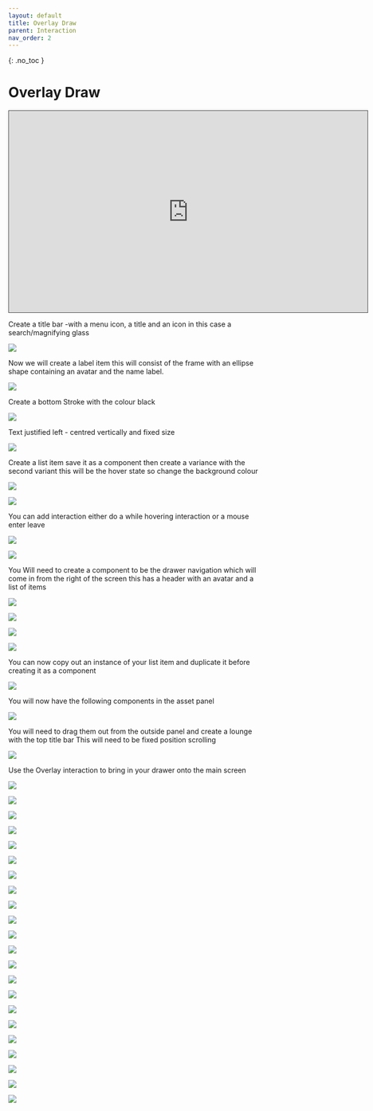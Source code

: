 ```yaml
---
layout: default
title: Overlay Draw
parent: Interaction
nav_order: 2
---
```


{: .no_toc }

# Overlay Draw

<iframe src="https://solent.cloud.panopto.eu/Panopto/Pages/Embed.aspx?id=c7a51eea-3ce5-46c0-9a2b-af6301582dde&autoplay=false&offerviewer=true&showtitle=true&showbrand=true&captions=true&interactivity=all" height="405" width="720" style="border: 1px solid #464646;" allowfullscreen allow="autoplay"></iframe>



Create a title bar -with a menu icon, a title and an icon in this case a search/magnifying glass

![](../images/draw_1/draw_2.png)

Now we will create a label item this will consist of the frame with an ellipse shape containing an avatar and the name label.

![](../images/draw_1/draw_3.png)

Create a bottom Stroke with the colour black

![](../images/draw_1/draw_4.png)

Text justified left - centred vertically and fixed size

![](../images/draw_1/draw_5.png)

Create a list item save it as a component then create a variance with the second variant this will be the hover state so change the background colour

![](../images/draw_1/draw_6.png)

![](../images/draw_1/draw_8.png)

You can add interaction either do a while hovering interaction or a mouse enter leave

![](../images/draw_1/draw_9.png)

![](../images/draw_1/draw_10.png)

You Will need to create a component to be the drawer navigation which will come in from the right of the screen this has a header with an avatar and a list of items

![](../images/draw_1/draw_11.png)

![](../images/draw_1/draw_12.png)

![](../images/draw_1/draw_13.png)

![](../images/draw_1/draw_14.png)

You can now copy out an instance of your list item and duplicate it before creating it as a component

![](../images/draw_1/draw_15.png)

You will now have the following components in the asset panel

![](../images/draw_1/draw_16.png)

You will need to drag them out from the outside panel and create a lounge with the top title bar This will need to be fixed position scrolling

![](../images/draw_1/draw_17.png)

Use the Overlay interaction to bring in your drawer onto the main screen

![](../images/draw_1/draw_18.png)

![](../images/draw_inter/1.png)

![](../images/draw_inter/2.png)

![](../images/draw_inter/3.png)

![](../images/draw_inter/4.png)

![](../images/draw_inter/5.png)

![](../images/draw_inter/6.png)

![](../images/draw_inter/7.png)

![](../images/draw_inter/8.png)

![](../images/draw_inter/9.png)

![](../images/draw_inter/9.png)

![](../images/draw_inter/10.png)

![](../images/draw_inter/11.png)

![](../images/draw_inter/12.png)

![](../images/draw_inter/13.png)

![](../images/draw_inter/14.png)

![](../images/draw_inter/15.png)

![](../images/draw_inter/16.png)

![](../images/draw_inter/17.png)

![](../images/draw_inter/18.png)

![](../images/draw_inter/19.png)

![](../images/draw_inter/10.png)